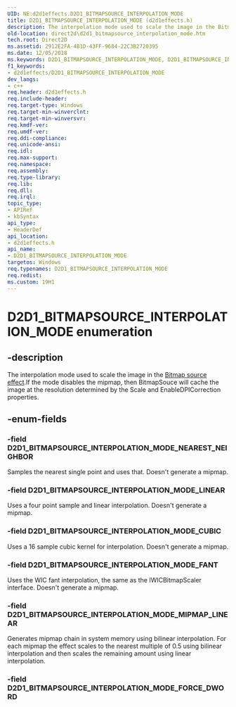 ```yaml
---
UID: NE:d2d1effects.D2D1_BITMAPSOURCE_INTERPOLATION_MODE
title: D2D1_BITMAPSOURCE_INTERPOLATION_MODE (d2d1effects.h)
description: The interpolation mode used to scale the image in the Bitmap source effect.
old-location: direct2d\d2d1_bitmapsource_interpolation_mode.htm
tech.root: Direct2D
ms.assetid: 2912E2FA-4B1D-43FF-9684-22C3B2720395
ms.date: 12/05/2018
ms.keywords: D2D1_BITMAPSOURCE_INTERPOLATION_MODE, D2D1_BITMAPSOURCE_INTERPOLATION_MODE enumeration [Direct2D], D2D1_BITMAPSOURCE_INTERPOLATION_MODE_CUBIC, D2D1_BITMAPSOURCE_INTERPOLATION_MODE_FANT, D2D1_BITMAPSOURCE_INTERPOLATION_MODE_LINEAR, D2D1_BITMAPSOURCE_INTERPOLATION_MODE_MIPMAP_LINEAR, D2D1_BITMAPSOURCE_INTERPOLATION_MODE_NEAREST_NEIGHBOR, d2d1effects/D2D1_BITMAPSOURCE_INTERPOLATION_MODE, d2d1effects/D2D1_BITMAPSOURCE_INTERPOLATION_MODE_CUBIC, d2d1effects/D2D1_BITMAPSOURCE_INTERPOLATION_MODE_FANT, d2d1effects/D2D1_BITMAPSOURCE_INTERPOLATION_MODE_LINEAR, d2d1effects/D2D1_BITMAPSOURCE_INTERPOLATION_MODE_MIPMAP_LINEAR, d2d1effects/D2D1_BITMAPSOURCE_INTERPOLATION_MODE_NEAREST_NEIGHBOR, direct2d.d2d1_bitmapsource_interpolation_mode
f1_keywords:
- d2d1effects/D2D1_BITMAPSOURCE_INTERPOLATION_MODE
dev_langs:
- c++
req.header: d2d1effects.h
req.include-header: 
req.target-type: Windows
req.target-min-winverclnt: 
req.target-min-winversvr: 
req.kmdf-ver: 
req.umdf-ver: 
req.ddi-compliance: 
req.unicode-ansi: 
req.idl: 
req.max-support: 
req.namespace: 
req.assembly: 
req.type-library: 
req.lib: 
req.dll: 
req.irql: 
topic_type:
- APIRef
- kbSyntax
api_type:
- HeaderDef
api_location:
- d2d1effects.h
api_name:
- D2D1_BITMAPSOURCE_INTERPOLATION_MODE
targetos: Windows
req.typenames: D2D1_BITMAPSOURCE_INTERPOLATION_MODE
req.redist: 
ms.custom: 19H1
---
```


# D2D1_BITMAPSOURCE_INTERPOLATION_MODE enumeration


## -description


The interpolation mode used to scale the image in the <a href="https://docs.microsoft.com/windows/desktop/Direct2D/bitmap-source">Bitmap source effect</a>.If the mode disables the mipmap, then BitmapSouce will cache the image at the resolution determined by the Scale and EnableDPICorrection properties.
      


## -enum-fields




### -field D2D1_BITMAPSOURCE_INTERPOLATION_MODE_NEAREST_NEIGHBOR

Samples the nearest single point and uses that. Doesn't generate a mipmap. 


### -field D2D1_BITMAPSOURCE_INTERPOLATION_MODE_LINEAR

Uses a four point sample and linear interpolation. Doesn't generate a mipmap. 


### -field D2D1_BITMAPSOURCE_INTERPOLATION_MODE_CUBIC

Uses a 16 sample cubic kernel for interpolation. Doesn't generate a mipmap. 


### -field D2D1_BITMAPSOURCE_INTERPOLATION_MODE_FANT

Uses the WIC fant interpolation, the same as the IWICBitmapScaler interface. Doesn't generate a mipmap.


### -field D2D1_BITMAPSOURCE_INTERPOLATION_MODE_MIPMAP_LINEAR

Generates mipmap chain in system memory using bilinear interpolation. For each mipmap the effect scales to the nearest multiple of 0.5 using bilinear interpolation 
          and then scales the remaining amount using linear interpolation.


### -field D2D1_BITMAPSOURCE_INTERPOLATION_MODE_FORCE_DWORD



